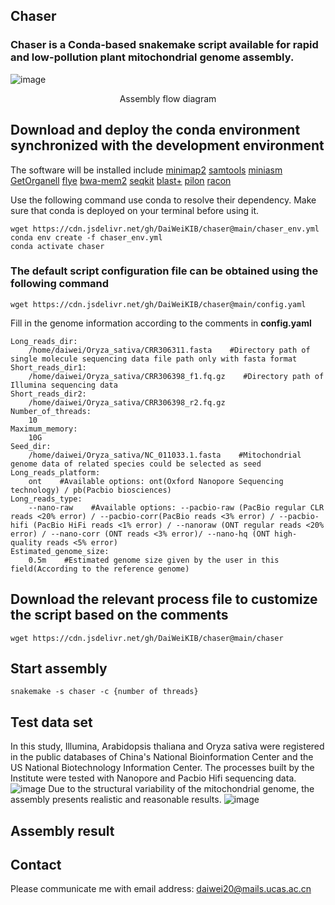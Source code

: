 **Chaser**
-------------------------------------------------------------------------------------------------------------
### Chaser is a Conda-based snakemake script available for rapid and low-pollution plant mitochondrial genome assembly.  
![image](https://github.com/user-attachments/assets/1416b81b-a06a-46b7-bd08-1745b6164051)
<div align='center' >Assembly flow diagram</font></div>


## Download and deploy the conda environment synchronized with the development environment
The software will be installed include [minimap2](https://github.com/lh3/minimap2)  [samtools](http://www.htslib.org/)  [miniasm](https://github.com/lh3/miniasm/)  [GetOrganell](https://github.com/Kinggerm/GetOrganelle)  [flye](https://github.com/mikolmogorov/Flye)  [bwa-mem2](https://github.com/bwa-mem2/bwa-mem2)  [seqkit](https://github.com/shenwei356/seqkit)  [blast+](https://blast.ncbi.nlm.nih.gov/doc/blast-help/downloadblastdata.html)  [pilon](https://github.com/broadinstitute/pilon)  [racon](https://github.com/isovic/racon)

Use the following command use conda to resolve their dependency. Make sure that conda is deployed on your terminal before using it.  

    wget https://cdn.jsdelivr.net/gh/DaiWeiKIB/chaser@main/chaser_env.yml    
    conda env create -f chaser_env.yml  
    conda activate chaser  

### The default script configuration file can be obtained using the following command  

    wget https://cdn.jsdelivr.net/gh/DaiWeiKIB/chaser@main/config.yaml  
    
Fill in the genome information according to the comments in **config.yaml**  

    Long_reads_dir:
        /home/daiwei/Oryza_sativa/CRR306311.fasta    #Directory path of single molecule sequencing data file path only with fasta format
    Short_reads_dir1:
        /home/daiwei/Oryza_sativa/CRR306398_f1.fq.gz    #Directory path of Illumina sequencing data
    Short_reads_dir2:
        /home/daiwei/Oryza_sativa/CRR306398_r2.fq.gz
    Number_of_threads: 
        10
    Maximum_memory:
        10G
    Seed_dir:
        /home/daiwei/Oryza_sativa/NC_011033.1.fasta    #Mitochondrial genome data of related species could be selected as seed
    Long_reads_platform:
        ont    #Available options: ont(Oxford Nanopore Sequencing technology) / pb(Pacbio biosciences)
    Long_reads_type:
        --nano-raw    #Available options: --pacbio-raw (PacBio regular CLR reads <20% error) / --pacbio-corr(PacBio reads <3% error) / --pacbio-hifi (PacBio HiFi reads <1% error) / --nanoraw (ONT regular reads <20% error) / --nano-corr (ONT reads <3% error)/ --nano-hq (ONT high-quality reads <5% error)
    Estimated_genome_size:
        0.5m    #Estimated genome size given by the user in this field(According to the reference genome)
## Download the relevant process file to customize the script based on the comments  

    wget https://cdn.jsdelivr.net/gh/DaiWeiKIB/chaser@main/chaser

## Start assembly  

    snakemake -s chaser -c {number of threads}
## Test data set

In this study, Illumina, Arabidopsis thaliana and Oryza sativa were registered in the public databases of China's National Bioinformation Center and the US National Biotechnology Information Center.
The processes built by the Institute were tested with Nanopore and Pacbio Hifi sequencing data.
![image](https://github.com/user-attachments/assets/41d3e9c7-2fc3-4d5f-b5a0-ffcea1ec0115)
Due to the structural variability of the mitochondrial genome, the assembly presents realistic and reasonable results.
![image](https://github.com/user-attachments/assets/5b7fc976-02c8-4f27-acfa-5104bac5180c)


## Assembly result
## Contact
Please communicate me with email address: daiwei20@mails.ucas.ac.cn
